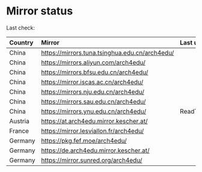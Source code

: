 <script src="./time.js"></script>
# Mirror status
Last check: <script type="text/javascript">localize(1691932641.5880992);</script>

|Country|Mirror|Last update|
|:------|:-----|:----------|
|China|https://mirrors.tuna.tsinghua.edu.cn/arch4edu/|<script type="text/javascript">localize(1691908011);</script>|
|China|https://mirrors.aliyun.com/arch4edu/|<script type="text/javascript">localize(1691821645);</script>|
|China|https://mirrors.bfsu.edu.cn/arch4edu/|<script type="text/javascript">localize(1691864844);</script>|
|China|https://mirror.iscas.ac.cn/arch4edu/|<script type="text/javascript">localize(1691908011);</script>|
|China|https://mirrors.nju.edu.cn/arch4edu/|<script type="text/javascript">localize(1691864844);</script>|
|China|https://mirrors.sau.edu.cn/arch4edu/|<script type="text/javascript">localize(1691864844);</script>|
|China|https://mirrors.ynu.edu.cn/arch4edu/|ReadTimeout|
|Austria|https://at.arch4edu.mirror.kescher.at/|<script type="text/javascript">localize(1691908011);</script>|
|France|https://mirror.lesviallon.fr/arch4edu/|<script type="text/javascript">localize(1691908011);</script>|
|Germany|https://pkg.fef.moe/arch4edu/|<script type="text/javascript">localize(1691908011);</script>|
|Germany|https://de.arch4edu.mirror.kescher.at/|<script type="text/javascript">localize(1691908011);</script>|
|Germany|https://mirror.sunred.org/arch4edu/|<script type="text/javascript">localize(1691908011);</script>|

<script src="./tablefilter/tablefilter.js"></script>
<script src="./table.js"></script>